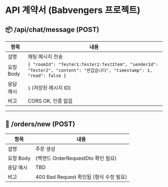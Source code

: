 # API 계약서 (Babvengers 프로젝트)

## 📦 /api/chat/message (POST)

| 항목      | 내용                                                                                                                      |
| --------- | ------------------------------------------------------------------------------------------------------------------------- |
| 설명      | 채팅 메시지 전송                                                                                                          |
| 요청 Body | `{ "roomId": "Tester1:Tester2:TestItem", "senderId": "Tester2", "content": "반갑습니다", "timestamp": 1, "read": false }` |
| 응답 예시 | `1` (저장된 메시지 ID)                                                                                                    |
| 비고      | CORS OK, 인증 없음                                                                                                        |

---

## 🛒 /orders/new (POST)

| 항목      | 내용                                    |
| --------- | --------------------------------------- |
| 설명      | 주문 생성                               |
| 요청 Body | (백엔드 OrderRequestDto 확인 필요)      |
| 응답 예시 | TBD                                     |
| 비고      | 400 Bad Request 확인됨 (형식 수정 필요) |
